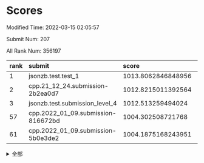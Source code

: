 # Scores

Modified Time: 2022-03-15 02:05:57

Submit Num: 207

All Rank Num: 356197

| rank |               submit               |       score        |       sigma        | pk_num |
| :--- | :--------------------------------- | :----------------- | :----------------- | :----- |
| 1    | jsonzb.test.test_1                 | 1013.8062846848956 | 0.8074803075313728 | 6879   |
| 2    | cpp.21_12_24.submission-2b2ea0d7   | 1012.8215011392564 | 0.7891437778058706 | 6884   |
| 3    | jsonzb.test.submission_level_4     | 1012.513259494024  | 0.7904198349389555 | 6883   |
| 57   | cpp.2022_01_09.submission-816672bd | 1004.302508721768  | 0.7294512636711499 | 6884   |
| 61   | cpp.2022_01_09.submission-5b0e3de2 | 1004.1875168243951 | 0.7173826116510805 | 6883   |


<details>
<summary>全部</summary>

| rank |                 submit                 |       score        |       sigma        | pk_num |
| :--- | :------------------------------------- | :----------------- | :----------------- | :----- |
| 1    | jsonzb.test.test_1                     | 1013.8062846848956 | 0.8074803075313728 | 6879   |
| 2    | cpp.21_12_24.submission-2b2ea0d7       | 1012.8215011392564 | 0.7891437778058706 | 6884   |
| 3    | jsonzb.test.submission_level_4         | 1012.513259494024  | 0.7904198349389555 | 6883   |
| 4    | gobigger.level_3.submission_level_3_2  | 1011.8244512029283 | 0.7637759645208998 | 6884   |
| 5    | gobigger.level_3.submission_level_3_36 | 1011.7602026398254 | 0.7731976608261569 | 6884   |
| 6    | gobigger.level_3.submission_level_3_6  | 1011.3679185863367 | 0.7806938377014311 | 6880   |
| 7    | gobigger.level_3.submission_level_3_30 | 1011.357566513724  | 0.8015411556854019 | 6881   |
| 8    | gobigger.level_3.submission_level_3_20 | 1011.3169277069718 | 0.7736277609534461 | 6886   |
| 9    | gobigger.level_3.submission_level_3_40 | 1011.2810159349427 | 0.7684379486516056 | 6883   |
| 10   | gobigger.level_3.submission_level_3_47 | 1011.1621428551146 | 0.7770808957105755 | 6883   |
| 11   | gobigger.level_3.submission_level_3_24 | 1011.0357662574364 | 0.7541619771425072 | 6883   |
| 12   | gobigger.level_3.submission_level_3_35 | 1010.9224209624039 | 0.7689640305981288 | 6880   |
| 13   | gobigger.level_3.submission_level_3_43 | 1010.8989046151806 | 0.7811257498487291 | 6883   |
| 14   | gobigger.level_3.submission_level_3_10 | 1010.8768936600305 | 0.7649656835949905 | 6883   |
| 15   | gobigger.level_3.submission_level_3_15 | 1010.7956625387828 | 0.7879866515148379 | 6882   |
| 16   | gobigger.level_3.submission_level_3_49 | 1010.7508990291484 | 0.757214258430335  | 6884   |
| 17   | gobigger.level_3.submission_level_3_21 | 1010.7481120289668 | 0.7554675224758944 | 6883   |
| 18   | gobigger.level_3.submission_level_3_12 | 1010.7143490484499 | 0.7975198610074745 | 6879   |
| 19   | gobigger.level_3.submission_level_3_37 | 1010.6262982008129 | 0.7494584228268203 | 6883   |
| 20   | gobigger.level_3.submission_level_3_8  | 1010.6022142480922 | 0.7783086857929666 | 6880   |
| 21   | gobigger.level_3.submission_level_3_26 | 1010.4463999022963 | 0.7414054285666496 | 6883   |
| 22   | gobigger.level_3.submission_level_3_18 | 1010.4277130639693 | 0.7615253222771085 | 6888   |
| 23   | gobigger.level_3.submission_level_3_38 | 1010.3491758368525 | 0.7639178435712309 | 6882   |
| 24   | gobigger.level_3.submission_level_3_11 | 1010.3174422992132 | 0.7662578552307502 | 6881   |
| 25   | gobigger.level_3.submission_level_3_48 | 1010.2480490784124 | 0.770704987843206  | 6884   |
| 26   | gobigger.level_3.submission_level_3_23 | 1010.2164626001446 | 0.7569649212131384 | 6883   |
| 27   | gobigger.level_3.submission_level_3_32 | 1010.1937761580625 | 0.7592055307579577 | 6883   |
| 28   | gobigger.level_3.submission_level_3_44 | 1010.0843361104745 | 0.7502466705800656 | 6881   |
| 29   | gobigger.level_3.submission_level_3_29 | 1010.0524134897062 | 0.7532821243410498 | 6887   |
| 30   | gobigger.level_3.submission_level_3_34 | 1009.9780741206299 | 0.7569773694551291 | 6883   |
| 31   | gobigger.level_3.submission_level_3_9  | 1009.946975112598  | 0.7490583791850731 | 6881   |
| 32   | gobigger.level_3.submission_level_3_28 | 1009.8876416293717 | 0.7399241992369193 | 6883   |
| 33   | gobigger.level_3.submission_level_3_33 | 1009.8587956150719 | 0.7845392506989001 | 6882   |
| 34   | gobigger.level_3.submission_level_3_42 | 1009.8432386615102 | 0.7476617892276886 | 6888   |
| 35   | gobigger.level_3.submission_level_3_13 | 1009.8400049495115 | 0.7343241195297918 | 6883   |
| 36   | gobigger.level_3.submission_level_3_22 | 1009.801485800337  | 0.7635113723668742 | 6883   |
| 37   | gobigger.level_3.submission_level_3_4  | 1009.7933105395081 | 0.7655820831534585 | 6884   |
| 38   | gobigger.level_3.submission_level_3_41 | 1009.6071438801325 | 0.754928651016265  | 6883   |
| 39   | gobigger.level_3.submission_level_3_5  | 1009.5074670426974 | 0.7524370256695404 | 6885   |
| 40   | gobigger.level_3.submission_level_3_25 | 1009.5017295882614 | 0.742738011267055  | 6882   |
| 41   | gobigger.level_3.submission_level_3_1  | 1009.4961214622952 | 0.759043270006669  | 6888   |
| 42   | gobigger.level_3.submission_level_3_19 | 1009.4763490649788 | 0.7489907966195061 | 6881   |
| 43   | gobigger.level_3.submission_level_3_27 | 1009.4320529314995 | 0.7755261463399237 | 6882   |
| 44   | gobigger.level_3.submission_level_3_7  | 1009.3869111420732 | 0.7613343059403943 | 6877   |
| 45   | gobigger.level_3.submission_level_3_45 | 1009.3267308917016 | 0.7637613724627967 | 6886   |
| 46   | gobigger.level_3.submission_level_3_16 | 1009.3150504733694 | 0.7519408202389574 | 6883   |
| 47   | gobigger.level_3.submission_level_3_14 | 1009.3032659838167 | 0.7398173410038128 | 6884   |
| 48   | gobigger.level_3.submission_level_3_17 | 1009.2358336365585 | 0.7489243892920691 | 6881   |
| 49   | gobigger.level_3.submission_level_3_31 | 1009.0942310547197 | 0.7406911642037081 | 6883   |
| 50   | gobigger.level_3.submission_level_3_3  | 1009.0114332836692 | 0.7458738115788169 | 6883   |
| 51   | gobigger.level_3.submission_level_3_46 | 1008.7857984961762 | 0.7708413867573448 | 6883   |
| 52   | gobigger.level_3.submission_level_3_0  | 1008.2817692730248 | 0.7455139171637964 | 6882   |
| 53   | gobigger.level_3.submission_level_3_39 | 1007.9606330816853 | 0.7452308127050417 | 6879   |
| 54   | gobigger.level_1.submission_level_1_13 | 1004.9211067249122 | 0.7259220871301003 | 6882   |
| 55   | gobigger.level_1.submission_level_1_41 | 1004.5052115853946 | 0.7224400764192985 | 6879   |
| 56   | gobigger.level_1.submission_level_1_42 | 1004.3188438753066 | 0.7244431139995627 | 6884   |
| 57   | cpp.2022_01_09.submission-816672bd     | 1004.302508721768  | 0.7294512636711499 | 6884   |
| 58   | gobigger.level_1.submission_level_1_38 | 1004.2847078362639 | 0.7184836392845083 | 6879   |
| 59   | gobigger.level_1.submission_level_1_34 | 1004.2391623023716 | 0.7327537056271812 | 6881   |
| 60   | gobigger.level_1.submission_level_1_17 | 1004.2149291396298 | 0.7059853125935889 | 6884   |
| 61   | cpp.2022_01_09.submission-5b0e3de2     | 1004.1875168243951 | 0.7173826116510805 | 6883   |
| 62   | gobigger.level_1.submission_level_1_9  | 1004.1744117211152 | 0.7226598214876128 | 6886   |
| 63   | gobigger.level_1.submission_level_1_2  | 1004.0732852300077 | 0.7165314581176476 | 6886   |
| 64   | gobigger.level_1.submission_level_1_35 | 1003.9282758176562 | 0.7231489313504248 | 6885   |
| 65   | gobigger.level_1.submission_level_1_16 | 1003.9188431607578 | 0.7203895648431065 | 6884   |
| 66   | gobigger.level_1.submission_level_1_6  | 1003.8789456918754 | 0.7158689981911951 | 6886   |
| 67   | gobigger.level_1.submission_level_1_14 | 1003.8780738887316 | 0.7124676936412675 | 6882   |
| 68   | gobigger.level_1.submission_level_1_1  | 1003.8510217240528 | 0.7168231614057896 | 6882   |
| 69   | gobigger.level_1.submission_level_1_4  | 1003.7819866909498 | 0.7192823737558809 | 6882   |
| 70   | gobigger.level_1.submission_level_1_30 | 1003.6780541138095 | 0.7263570352133059 | 6886   |
| 71   | gobigger.level_1.submission_level_1_5  | 1003.6567139596754 | 0.7164226044775415 | 6885   |
| 72   | gobigger.level_1.submission_level_1_48 | 1003.6150540621061 | 0.7225510398550913 | 6883   |
| 73   | gobigger.level_1.submission_level_1_26 | 1003.5206841378645 | 0.7162592302397089 | 6885   |
| 74   | gobigger.level_1.submission_level_1_33 | 1003.4939055372765 | 0.7106195365213818 | 6883   |
| 75   | gobigger.level_1.submission_level_1_29 | 1003.4573407207132 | 0.7176927459569998 | 6888   |
| 76   | gobigger.level_1.submission_level_1_19 | 1003.4473259451065 | 0.7160006468984611 | 6881   |
| 77   | gobigger.level_1.submission_level_1_37 | 1003.4112237149465 | 0.7132025539222002 | 6887   |
| 78   | gobigger.level_1.submission_level_1_46 | 1003.3919386821862 | 0.7086548911521262 | 6887   |
| 79   | gobigger.level_1.submission_level_1_25 | 1003.3658251732992 | 0.717195767305797  | 6884   |
| 80   | gobigger.level_1.submission_level_1_44 | 1003.3253982014977 | 0.7033045877694484 | 6881   |
| 81   | gobigger.level_1.submission_level_1_28 | 1003.2613635686477 | 0.7163659702495156 | 6884   |
| 82   | gobigger.level_1.submission_level_1_11 | 1003.2146597060625 | 0.7172295568465615 | 6884   |
| 83   | gobigger.level_1.submission_level_1_36 | 1003.1787991685513 | 0.7165669619859001 | 6885   |
| 84   | gobigger.level_1.submission_level_1_12 | 1002.9960157863441 | 0.7193328690437156 | 6879   |
| 85   | gobigger.level_1.submission_level_1_43 | 1002.9829523369016 | 0.7185963912443557 | 6881   |
| 86   | gobigger.level_1.submission_level_1_24 | 1002.9257678135322 | 0.7072225416162696 | 6884   |
| 87   | gobigger.level_1.submission_level_1_15 | 1002.9194003320497 | 0.7205248601678336 | 6882   |
| 88   | gobigger.level_1.submission_level_1_49 | 1002.9103593893373 | 0.7121963984190994 | 6882   |
| 89   | gobigger.level_1.submission_level_1_39 | 1002.9018698392713 | 0.7127621043619031 | 6881   |
| 90   | gobigger.level_1.submission_level_1_18 | 1002.8606903454155 | 0.7054973365089251 | 6889   |
| 91   | gobigger.level_1.submission_level_1_0  | 1002.8013248290519 | 0.7173663039658299 | 6887   |
| 92   | gobigger.level_1.submission_level_1_27 | 1002.756689697341  | 0.7122330558099073 | 6879   |
| 93   | gobigger.level_1.submission_level_1_40 | 1002.7282134001678 | 0.7169418069155584 | 6879   |
| 94   | gobigger.level_1.submission_level_1_8  | 1002.7024493822124 | 0.7132452010089335 | 6884   |
| 95   | gobigger.level_1.submission_level_1_21 | 1002.5371013053325 | 0.7143833699788418 | 6882   |
| 96   | gobigger.level_1.submission_level_1_3  | 1002.5335153448289 | 0.7135167531499911 | 6884   |
| 97   | gobigger.level_1.submission_level_1_31 | 1002.4055785453908 | 0.7174709795219955 | 6885   |
| 98   | gobigger.level_1.submission_level_1_22 | 1002.3996514012067 | 0.7248317742178552 | 6885   |
| 99   | gobigger.level_1.submission_level_1_32 | 1002.3360990066386 | 0.7068280249928884 | 6883   |
| 100  | gobigger.level_1.submission_level_1_10 | 1002.2703178513298 | 0.7116905346411935 | 6880   |
| 101  | gobigger.level_1.submission_level_1_45 | 1002.2275799550453 | 0.7077587414717943 | 6881   |
| 102  | gobigger.level_1.submission_level_1_23 | 1002.2078227430832 | 0.7231634470070389 | 6883   |
| 103  | gobigger.level_1.submission_level_1_7  | 1002.1162163836083 | 0.7015683959809621 | 6884   |
| 104  | gobigger.level_1.submission_level_1_20 | 1001.822427243683  | 0.7171870185508082 | 6881   |
| 105  | gobigger.level_1.submission_level_1_47 | 1000.8594214007082 | 0.7065708987229377 | 6884   |
| 106  | gobigger.random.submission_random_16   | 997.7205698171927  | 0.7080300023549935 | 6887   |
| 107  | gobigger.random.submission_random_40   | 997.3054676530289  | 0.6999949070672934 | 6881   |
| 108  | gobigger.random.submission_random_17   | 997.2036854982539  | 0.7101381678885951 | 6883   |
| 109  | gobigger.random.submission_random_28   | 997.1513651462043  | 0.7029242056796973 | 6879   |
| 110  | gobigger.random.submission_random_35   | 997.090635499682   | 0.7225049718389472 | 6883   |
| 111  | gobigger.random.submission_random_34   | 996.840395200267   | 0.7050335941635097 | 6887   |
| 112  | gobigger.random.submission_random_3    | 996.7871468493447  | 0.6999429316799394 | 6886   |
| 113  | gobigger.random.submission_random_13   | 996.7424294612557  | 0.7065882816867886 | 6885   |
| 114  | gobigger.random.submission_random_29   | 996.7050357816034  | 0.7058064219464318 | 6883   |
| 115  | gobigger.random.submission_random_39   | 996.6837723215253  | 0.7057701589046885 | 6880   |
| 116  | gobigger.random.submission_random_43   | 996.6196723763484  | 0.7202964692724818 | 6887   |
| 117  | gobigger.random.submission_random_36   | 996.4705484187834  | 0.7102605645382781 | 6882   |
| 118  | gobigger.random.submission_random_24   | 996.4283749745609  | 0.7160662465207502 | 6881   |
| 119  | gobigger.random.submission_random_44   | 996.4224280106993  | 0.7291144543876772 | 6883   |
| 120  | gobigger.random.submission_random_20   | 996.402202118505   | 0.7028148864398276 | 6885   |
| 121  | gobigger.random.submission_random_8    | 996.2196397941555  | 0.7146057657003699 | 6882   |
| 122  | gobigger.random.submission_random_26   | 996.1808061421318  | 0.6982778833524195 | 6889   |
| 123  | gobigger.random.submission_random_45   | 996.1624456783323  | 0.710272253711522  | 6882   |
| 124  | gobigger.random.submission_random_27   | 996.1478824120408  | 0.7054357493673663 | 6884   |
| 125  | gobigger.random.submission_random_32   | 996.1346782607839  | 0.709356993075343  | 6886   |
| 126  | gobigger.random.submission_random_14   | 996.0942781905513  | 0.6983736862073001 | 6885   |
| 127  | gobigger.random.submission_random_31   | 996.0861681730755  | 0.7158696827470372 | 6886   |
| 128  | gobigger.random.submission_random_23   | 996.0656528615402  | 0.6978989728643393 | 6883   |
| 129  | gobigger.random.submission_random_48   | 996.0483395749892  | 0.7058422072951909 | 6887   |
| 130  | gobigger.random.submission_random_0    | 996.014657090225   | 0.7047550340409824 | 6883   |
| 131  | gobigger.random.submission_random_12   | 995.917217697556   | 0.709888105953222  | 6884   |
| 132  | gobigger.random.submission_random_6    | 995.884331324537   | 0.7159397441311396 | 6879   |
| 133  | gobigger.random.submission_random_21   | 995.8803461194327  | 0.7157021274202099 | 6879   |
| 134  | gobigger.random.submission_random_42   | 995.8627801701531  | 0.7028628341899357 | 6882   |
| 135  | gobigger.random.submission_random_38   | 995.8412634720135  | 0.7084416327294123 | 6887   |
| 136  | gobigger.random.submission_random_47   | 995.8306441928542  | 0.7066442673525918 | 6887   |
| 137  | gobigger.random.submission_random_37   | 995.7967033345003  | 0.7045433741985663 | 6885   |
| 138  | gobigger.random.submission_random_4    | 995.7505183079276  | 0.7097921200132125 | 6883   |
| 139  | gobigger.random.submission_random_49   | 995.7442976732323  | 0.7227378167554337 | 6878   |
| 140  | gobigger.random.submission_random_19   | 995.7328503778473  | 0.7003530200377355 | 6878   |
| 141  | gobigger.random.submission_random_30   | 995.7118107904272  | 0.7105946726264819 | 6875   |
| 142  | gobigger.random.submission_random_18   | 995.6852750370966  | 0.704193448287172  | 6880   |
| 143  | gobigger.random.submission_random_33   | 995.5803530757391  | 0.7169261182330475 | 6883   |
| 144  | gobigger.random.submission_random_22   | 995.4999321735531  | 0.7264098457734548 | 6887   |
| 145  | gobigger.random.submission_random_11   | 995.487091026189   | 0.701553786007759  | 6884   |
| 146  | gobigger.random.submission_random_46   | 995.4388482635676  | 0.6979519107178547 | 6883   |
| 147  | gobigger.random.submission_random_7    | 995.2804211728886  | 0.7047285608845765 | 6882   |
| 148  | gobigger.random.submission_random_5    | 995.1882662440906  | 0.7072085030568965 | 6884   |
| 149  | gobigger.random.submission_random_15   | 995.1509717591994  | 0.7237682320620863 | 6879   |
| 150  | gobigger.random.submission_random_10   | 995.1095312488834  | 0.7078927050949791 | 6885   |
| 151  | gobigger.random.submission_random_25   | 995.0835407536964  | 0.7084695817992962 | 6885   |
| 152  | gobigger.random.submission_random_41   | 994.9330205869303  | 0.7051269099723682 | 6883   |
| 153  | gobigger.random.submission_random_2    | 994.8536045511684  | 0.727441340863673  | 6879   |
| 154  | gobigger.random.submission_random_1    | 994.8054467204652  | 0.708680964255178  | 6883   |
| 155  | gobigger.random.submission_random_9    | 994.5187008644446  | 0.7238228272342276 | 6885   |
| 156  | gobigger.level_2.submission_level_2_48 | 994.1127688825035  | 0.7278476648315894 | 6886   |
| 157  | gobigger.level_2.submission_level_2_17 | 993.7901398508901  | 0.7284797925648258 | 6881   |
| 158  | gobigger.level_2.submission_level_2_20 | 993.7590065819234  | 0.7283173915197193 | 6880   |
| 159  | gobigger.level_2.submission_level_2_42 | 993.6096523630962  | 0.7386780170017571 | 6886   |
| 160  | gobigger.level_2.submission_level_2_46 | 993.5370442700387  | 0.7365088024207419 | 6883   |
| 161  | gobigger.level_2.submission_level_2_13 | 993.4333731010688  | 0.7304857377070907 | 6883   |
| 162  | gobigger.level_2.submission_level_2_41 | 993.3393400166614  | 0.7387247544724144 | 6886   |
| 163  | gobigger.level_2.submission_level_2_24 | 993.2396436736065  | 0.7544876421321066 | 6883   |
| 164  | gobigger.level_2.submission_level_2_45 | 993.0393197909724  | 0.7455178371059185 | 6885   |
| 165  | gobigger.level_2.submission_level_2_8  | 992.8969611620164  | 0.7520939274629421 | 6883   |
| 166  | gobigger.level_2.submission_level_2_14 | 992.8187792139811  | 0.7356681993930436 | 6884   |
| 167  | gobigger.level_2.submission_level_2_2  | 992.7201048596486  | 0.730935486504695  | 6888   |
| 168  | gobigger.level_2.submission_level_2_43 | 992.5852451566756  | 0.7510491094114833 | 6882   |
| 169  | gobigger.level_2.submission_level_2_47 | 992.5739357727928  | 0.7612180691478896 | 6880   |
| 170  | gobigger.level_2.submission_level_2_23 | 992.4840129770997  | 0.7262781761139375 | 6884   |
| 171  | gobigger.level_2.submission_level_2_15 | 992.462642015574   | 0.747661675906146  | 6881   |
| 172  | gobigger.level_2.submission_level_2_35 | 992.3809468156578  | 0.7591665466386002 | 6882   |
| 173  | gobigger.level_2.submission_level_2_5  | 992.361857026634   | 0.7359183929623248 | 6885   |
| 174  | gobigger.level_2.submission_level_2_39 | 992.3003372088247  | 0.7405647713432917 | 6887   |
| 175  | gobigger.level_2.submission_level_2_10 | 992.2942166620712  | 0.7545093839002593 | 6884   |
| 176  | gobigger.level_2.submission_level_2_33 | 992.2672740704751  | 0.7435465071625049 | 6880   |
| 177  | gobigger.level_2.submission_level_2_11 | 992.2109175833411  | 0.7374565254294831 | 6881   |
| 178  | gobigger.level_2.submission_level_2_6  | 992.1841376595646  | 0.7310804631210535 | 6883   |
| 179  | gobigger.level_2.submission_level_2_28 | 992.0833111663626  | 0.751252811012239  | 6880   |
| 180  | gobigger.level_2.submission_level_2_44 | 992.0152366534338  | 0.7472099024051893 | 6882   |
| 181  | gobigger.level_2.submission_level_2_19 | 992.0002546414642  | 0.747800968460262  | 6884   |
| 182  | gobigger.level_2.submission_level_2_7  | 991.9918362894562  | 0.7425590896666582 | 6885   |
| 183  | gobigger.level_2.submission_level_2_12 | 991.9813386355165  | 0.759060777217185  | 6881   |
| 184  | gobigger.level_2.submission_level_2_27 | 991.9587353344878  | 0.7606773963454724 | 6883   |
| 185  | gobigger.level_2.submission_level_2_30 | 991.9400500199725  | 0.7563616686224053 | 6885   |
| 186  | gobigger.level_2.submission_level_2_31 | 991.8812563564987  | 0.7412980013893083 | 6883   |
| 187  | gobigger.level_2.submission_level_2_34 | 991.7870982886674  | 0.7660170785971064 | 6885   |
| 188  | gobigger.level_2.submission_level_2_40 | 991.7745590655242  | 0.7600285958415802 | 6886   |
| 189  | gobigger.level_2.submission_level_2_49 | 991.7204795447756  | 0.7407433472730652 | 6880   |
| 190  | gobigger.level_2.submission_level_2_29 | 991.6153645180729  | 0.7425756838132728 | 6884   |
| 191  | gobigger.level_2.submission_level_2_3  | 991.5757159288664  | 0.7444707319565677 | 6882   |
| 192  | gobigger.level_2.submission_level_2_18 | 991.5214628823703  | 0.7613280861675106 | 6881   |
| 193  | gobigger.level_2.submission_level_2_22 | 991.4899354914867  | 0.7421156761313316 | 6886   |
| 194  | gobigger.level_2.submission_level_2_25 | 991.3757970194266  | 0.7714322086084124 | 6879   |
| 195  | gobigger.level_2.submission_level_2_36 | 991.1655429306641  | 0.7469133340349343 | 6881   |
| 196  | gobigger.level_2.submission_level_2_0  | 991.1454826056405  | 0.7565779890300497 | 6889   |
| 197  | gobigger.level_2.submission_level_2_4  | 991.1439623750559  | 0.7569256028649325 | 6880   |
| 198  | gobigger.level_2.submission_level_2_37 | 991.0616168004772  | 0.7674185342802659 | 6874   |
| 199  | gobigger.level_2.submission_level_2_38 | 990.8045305617559  | 0.7777306666296518 | 6885   |
| 200  | gobigger.level_2.submission_level_2_26 | 990.6001608832737  | 0.7435607048885923 | 6881   |
| 201  | gobigger.level_2.submission_level_2_1  | 990.5486638727281  | 0.7765151593490968 | 6878   |
| 202  | gobigger.level_2.submission_level_2_16 | 990.4896227241662  | 0.7577775061128968 | 6883   |
| 203  | gobigger.level_2.submission_level_2_32 | 990.304618799934   | 0.7688816284169705 | 6884   |
| 204  | gobigger.level_2.submission_level_2_21 | 990.299760694779   | 0.7700652970046628 | 6885   |
| 205  | gobigger.level_2.submission_level_2_9  | 990.2361019210595  | 0.7622301298653367 | 6883   |
| 206  | gobigger.none.submission_none_0        | 977.7842729551102  | 1.4515914558987255 | 6885   |
| 207  | gobigger.none.submission_none_1        | 974.4421452615267  | 1.5766291593556139 | 6883   |

</details>